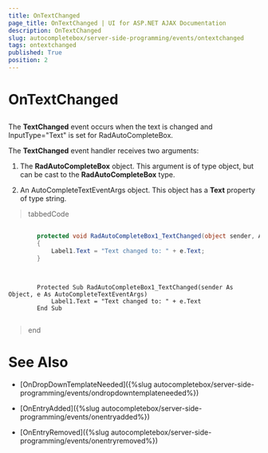 ```yaml
---
title: OnTextChanged
page_title: OnTextChanged | UI for ASP.NET AJAX Documentation
description: OnTextChanged
slug: autocompletebox/server-side-programming/events/ontextchanged
tags: ontextchanged
published: True
position: 2
---
```


# OnTextChanged



## 

The __TextChanged__ event occurs when the text is changed and InputType="Text" is set for RadAutoCompleteBox.

The __TextChanged__ event handler receives two arguments:

1. The __RadAutoCompleteBox__ object. This argument is of type object, but can be cast to the __RadAutoCompleteBox__ type.

1. An AutoCompleteTextEventArgs object. This object has a __Text__ property of type string.

>tabbedCode

````C#
	
		protected void RadAutoCompleteBox1_TextChanged(object sender, AutoCompleteTextEventArgs e)
		{
			Label1.Text = "Text changed to: " + e.Text;
		}
	
````
````VB.NET
	
	    Protected Sub RadAutoCompleteBox1_TextChanged(sender As Object, e As AutoCompleteTextEventArgs)
	        Label1.Text = "Text changed to: " + e.Text
	    End Sub
	
````
>end

# See Also

 * [OnDropDownTemplateNeeded]({%slug autocompletebox/server-side-programming/events/ondropdowntemplateneeded%})

 * [OnEntryAdded]({%slug autocompletebox/server-side-programming/events/onentryadded%})

 * [OnEntryRemoved]({%slug autocompletebox/server-side-programming/events/onentryremoved%})
